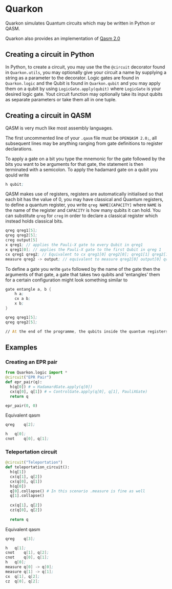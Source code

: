 # Quarkon
Quarkon simulates Quantum circuits which may be written in Python or QASM.

Quarkon also provides an implementation of [Qasm 2.0](https://github.com/Qiskit/openqasm/blob/master/spec/qasm2.rst)

## Creating a circuit in Python
In Python, to create a circuit, you may use the the `@circuit` decorator found in `Quarkon.utils`, you may optionally give your circuit a name by supplying a string as a parameter to the decorator.
Logic gates are found in `Quarkon.logic` and the Qubit is found in `Quarkon.qubit` and you may apply them on a qubit by using `LogicGate.apply(qubit)` where `LogicGate` is your desired logic gate. Yout circuit function may optionally take its input qubits as separate parameters or take them all in one tuple.

## Creating a circuit in QASM
QASM is very much like most assembly languages. 

The first uncommented line of your `.qasm` file must be `OPENQASM 2.0;`, all subsequent lines may be anything ranging from gate definitions to register declarations.

To apply a gate on a bit you type the mnemonic for the gate followed by the bits you want to be arguments for that gate, the statement is then terminated with a semicolon.
To apply the hadamard gate on a qubit you qould write
```asm
h qubit;
```
QASM makes use of registers, registers are automatically initialised so that each bit has the value of 0, you may have classical and Quantum registers, to define a quantum register, you write `qreg NAME[CAPACITY]` where `NAME` is the name of the register and `CAPACITY` is how many qubits it can hold. You can substitute `qreg` for `creg` in order to declare a classical register which instead holds classical bits.
```asm
qreg qreg1[5];
qreg qreg2[5];
creg output[5]
x qreg1; // applies the Pauli-X gate to every Qubit in qreg1
x qreg1[0]; // applies the Pauli-X gate to the first Qubit in qreg 1
cx qreg1 qreg2; // Equivalent to cx qreg1[0] qreg2[0]; qreg1[1] qreg2[1]... 
measure qreg2 -> output; // equivalent to measure qreg2[0] output[0] qreg2[1] output[1]...
```

To define a gate you write `gate` followed by the name of the gate then the arguments of that gate, a gate that takes two qubits and 'entangles' them for a certain configuration might look something similar to
```asm
gate entangle a, b {
    h a;
    cx a b;
    x b;
}

qreg qreg1[5];
qreg qreg2[5];

// At the end of the programme, the qubits inside the quantum registers collapse to a state of either 1 or 0 and are displayed in the terminal

```

## Examples
### Creating an EPR pair
```python
from Quarkon.logic import * 
@circuit("EPR Pair")
def epr_pair(q):
  h(q[0]) # = HadamardGate.apply(q[0])
  cx(q[0], q[1]) # = ControlGate.apply(q[0], q[1], PauliXGate)
  return q

epr_pair(0, 0)
```
Equivalent qasm 
```asm
qreg	q[2];

h	q[0];
cnot	q[0], q[1];
```

### Teleportation circuit
```python
@circuit("Teleportation")
def teleportation_circuit():
  h(q[1])
  cx(q[1], q[2])
  cx(q[0], q[1])
  h(q[0])
  q[0].collapse() # In this scenario .measure is fine as well
  q[1].collapse()
  
  cx(q[1], q[2])
  cz(q[0], q[2])
  
  return q
```
Equivalent qasm
```asm
qreg	q[3];

h	q[1];
cnot	q[1], q[2];
cnot	q[0], q[1];
h	q[0];
measure	q[0] -> q[0];
measure	q[1] -> q[1];
cx	q[1], q[2];
cz	q[0], q[2];
```
